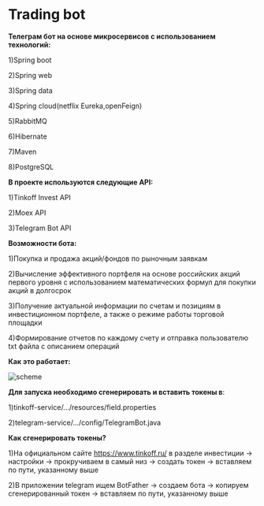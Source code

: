 # Trading bot
**Телеграм бот на основе микросервисов с использованием технологий:**
   
  1)Spring boot
  
  2)Spring web
  
  3)Spring data
  
  4)Spring cloud(netflix Eureka,openFeign)
  
  5)RabbitMQ
  
  6)Hibernate

  7)Maven
  
  8)PostgreSQL
  
    
**В проекте используются следующие API:**

  1)Tinkoff Invest API
  
  2)Moex API
  
  3)Telegram Bot API
    
**Возможности бота:**

  1)Покупка и продажа акций/фондов по рыночным заявкам
  
  2)Вычисление эффективного портфеля на основе российских акций первого уровня с использованием математических формул для покупки акций в долгосрок
  
  3)Получение актуальной информации по счетам и позициям в инвестиционном портфеле, а также о режиме работы торговой площадки
  
  4)Формирование отчетов по каждому счету и отправка пользователю txt файла с описанием операций

**Как это работает:**


![scheme](https://user-images.githubusercontent.com/86873824/207051658-626384b8-63a3-44ef-873d-80e7cd1a5bc5.png)
 
**Для запуска необходимо сгенерировать и вставить токены в**:

   1)tinkoff-service/.../resources/field.properties
   
   2)telegram-service/.../config/TelegramBot.java
   
**Как сгенерировать токены?**

   1)На официальном сайте https://www.tinkoff.ru/ в разделе инвестиции -> настройки -> прокручиваем в самый низ -> создать токен -> вставляем по пути, указанному выше
   
   2)В приложении telegram ищем BotFather -> создаем бота -> копируем сгенерированный токен -> вставляем по пути, указанному выше
